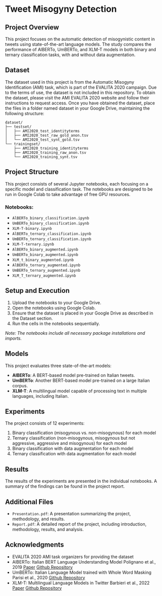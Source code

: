# Tweet Misogyny Detection

## Project Overview

This project focuses on the automatic detection of misogynistic content in tweets using state-of-the-art language models. The study compares the performance of AlBERTo, UmBERTo, and XLM-T models in both binary and ternary classification tasks, with and without data augmentation.

## Dataset

The dataset used in this project is from the Automatic Misogyny Identification (AMI) task, which is part of the EVALITA 2020 campaign. Due to the terms of use, the dataset is not included in this repository. To obtain the dataset, please visit the AMI EVALITA 2020 website and follow their instructions to request access.
Once you have obtained the dataset, place the files in a folder named dataset in your Google Drive, maintaining the following structure:

```
dataset/
├── testset/
│   ├── AMI2020_test_identityterms
│   ├── AMI2020_test_raw_gold_anon.tsv
│   └── AMI2020_test_synt_gold.tsv
└── trainingset/
    ├── AMI2020_training_identityterms
    ├── AMI2020_training_raw_anon.tsv
    └── AMI2020_training_synt.tsv
```

## Project Structure
This project consists of several Jupyter notebooks, each focusing on a specific model and classification task. The notebooks are designed to be run in Google Colab to take advantage of free GPU resources.

### Notebooks:
- `AlBERTo_binary_classification.ipynb`
- `UmBERTo_binary_classification.ipynb`
- `XLM-T-binary.ipynb`
- `AlBERTo_ternary_classification.ipynb`
- `UmBERTo_ternary_classification.ipynb`
- `XLM-T-ternary.ipynb`
- `AlBERTo_binary_augmented.ipynb`
- `UmBERTo_binary_augmented.ipynb`
- `XLM_t_binary_augmented.ipynb`
- `AlBERTo_ternary_augmented.ipynb`
- `UmBERTo_ternary_augmented.ipynb`
- `XLM_T_ternary_augmented.ipynb`

## Setup and Execution
1. Upload the notebooks to your Google Drive.
2. Open the notebooks using Google Colab.
3. Ensure that the dataset is placed in your Google Drive as described in the Dataset section.
4. Run the cells in the notebooks sequentially.

*Note: The notebooks include all necessary package installations and imports.*

## Models
This project evaluates three state-of-the-art models:
- **AlBERTo**: A BERT-based model pre-trained on Italian tweets.
- **UmBERTo**: Another BERT-based model pre-trained on a large Italian corpus.
- **XLM-T**: A multilingual model capable of processing text in multiple languages, including Italian.

## Experiments
The project consists of 12 experiments:
1. Binary classification (misogynous vs. non-misogynous) for each model
2. Ternary classification (non-misogynous, misogynous but not aggressive, aggressive and misogynous) for each model
3. Binary classification with data augmentation for each model
4. Ternary classification with data augmentation for each model

## Results
The results of the experiments are presented in the individual notebooks. A summary of the findings can be found in the project report.

## Additional Files
- `Presentation.pdf`: A presentation summarizing the project, methodology, and results.
- `Report.pdf`: A detailed report of the project, including introduction, methodology, results, and analysis.

## Acknowledgments
- EVALITA 2020 AMI task organizers for providing the dataset
- AlBERTo: Italian BERT Language Understanding Model Polignano et al., 2019 [Paper](https://www.scopus.com/inward/record.uri?eid=2-s2.0-85074851349&partnerID=40&md5=7abed946e06f76b3825ae5e294ffac14) [Github Repository](https://github.com/marcopoli/AlBERTo-it)
- UmBERTo: Italian Language Model trained with Whole Word Masking Parisi et al., 2020 [Github Repository](https://github.com/musixmatchresearch/umberto)
- XLM-T: Multilingual Language Models in Twitter Barbieri et al., 2022 [Paper](https://aclanthology.org/2022.lrec-1.27) [Github Repository](https://github.com/cardiffnlp/xlm-t)
